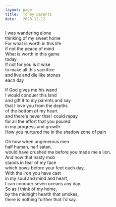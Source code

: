 ```yaml
---
layout: page
title:  To my parents
date:   2023-12-12
---
```


I was wandering alone  
thinking of my sweet home  
For what is worth in this life  
if not the peace of mind  
What is worth in this game  
today  
If not for you is it wise  
to make all this sacrifice  
and live and die like stones  
each day  

If God gives me his wand  
I would conquer this land  
and gift it to my parents and say  
that I love you from the depths  
of the bottom of my heart  
and there's never that I could repay  
for all the effort that you poured  
in my progress and growth  
How you nurtured me in the shadow zone of pain  

Oh how when ungenerous men  
half human, half satan,  
would have crushed me before you made me a lion.  
And now that nasty mob  
stands in fear of my face  
which bows before your feet each day.  
With the iron you have cast  
in my soul and mind and heart,  
I can conquer seven oceans any day.  
So as I think of my home,  
by the midnight hearth that smokes,  
there is nothing further that I'd say.  